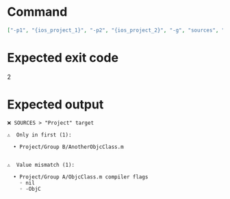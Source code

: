 # Command
```json
["-p1", "{ios_project_1}", "-p2", "{ios_project_2}", "-g", "sources", "-t", "Project", "-f", "console", "-v"]
```

# Expected exit code
2

# Expected output
```
❌ SOURCES > "Project" target

⚠️  Only in first (1):

  • Project/Group B/AnotherObjcClass.m


⚠️  Value mismatch (1):

  • Project/Group A/ObjcClass.m compiler flags
    ◦ nil
    ◦ -ObjC




```
